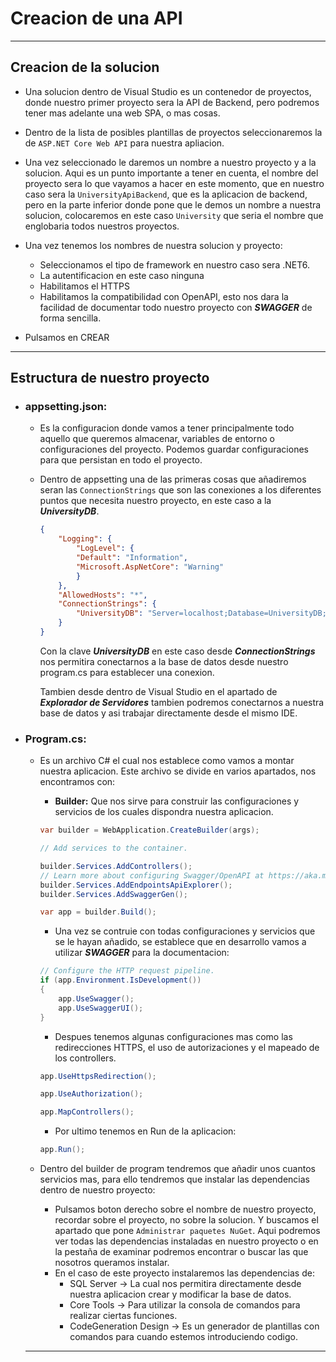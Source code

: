 # Creacion de una API
---

## Creacion de la solucion

- Una solucion dentro de Visual Studio es un contenedor de proyectos, donde nuestro primer proyecto sera la API de Backend, pero podremos tener mas adelante una web SPA, o mas cosas.
- Dentro de la lista de posibles plantillas de proyectos seleccionaremos la de ```ASP.NET Core Web API``` para nuestra apliacion. 

- Una vez seleccionado le daremos un nombre a nuestro proyecto y a la solucion. Aqui es un punto importante a tener en cuenta, el nombre del proyecto sera lo que vayamos a hacer en este momento, que en nuestro caso sera la ```UniversityApiBackend```, que es la aplicacion de backend, pero en la parte inferior donde pone que le demos un nombre a nuestra solucion, colocaremos en este caso ```University``` que seria el nombre que englobaria todos nuestros proyectos.

- Una vez tenemos los nombres de nuestra solucion y proyecto:
  - Seleccionamos el tipo de framework en nuestro caso sera .NET6.
  - La autentificacion en este caso ninguna
  - Habilitamos el HTTPS
  - Habilitamos la compatibilidad con OpenAPI, esto nos dara la facilidad de documentar todo nuestro proyecto con ***SWAGGER*** de forma sencilla.

- Pulsamos en CREAR
---

## Estructura de nuestro proyecto

- ### appsetting.json: 
  - Es la configuracion donde vamos a tener principalmente todo aquello que queremos almacenar, variables de entorno o configuraciones del proyecto. Podemos guardar configuraciones para que persistan en todo el proyecto.

  - Dentro de appsetting una de las primeras cosas que añadiremos seran las ```ConnectionStrings``` que son las conexiones a los diferentes puntos que necesita nuestro proyecto, en este caso a la ***UniversityDB***.

    ```json
    {
        "Logging": {
            "LogLevel": {
            "Default": "Information",
            "Microsoft.AspNetCore": "Warning"
            }
        },
        "AllowedHosts": "*",
        "ConnectionStrings": {
            "UniversityDB": "Server=localhost;Database=UniversityDB;Trusted_Connection=True;"
        }
    }
    ```
    Con la clave ***UniversityDB*** en este caso desde ***ConnectionStrings*** nos permitira conectarnos a la base de datos desde nuestro program.cs para establecer una conexion.
    
    Tambien desde dentro de Visual Studio en el apartado de ***Explorador de Servidores*** tambien podremos conectarnos a nuestra base de datos y asi trabajar directamente desde el mismo IDE.


- ### Program.cs:
  - Es un archivo C# el cual nos establece como vamos a montar nuestra aplicacion. Este archivo se divide en varios apartados, nos encontramos con:
    - **Builder:** Que nos sirve para construir las configuraciones y servicios de los cuales dispondra nuestra aplicacion.
    ```cs
    var builder = WebApplication.CreateBuilder(args);

    // Add services to the container.

    builder.Services.AddControllers();
    // Learn more about configuring Swagger/OpenAPI at https://aka.ms/aspnetcore/swashbuckle
    builder.Services.AddEndpointsApiExplorer();
    builder.Services.AddSwaggerGen();

    var app = builder.Build();
    ```
    - Una vez se contruie con todas configuraciones y servicios que se le hayan añadido, se establece que en desarrollo vamos a utilizar ***SWAGGER*** para la documentacion:

    ```cs
    // Configure the HTTP request pipeline.
    if (app.Environment.IsDevelopment())
    {
        app.UseSwagger();
        app.UseSwaggerUI();
    }
    ```
    - Despues tenemos algunas configuraciones mas como las redirecciones HTTPS, el uso de autorizaciones y el mapeado de los controllers. 
    ```cs
    app.UseHttpsRedirection();

    app.UseAuthorization();

    app.MapControllers();
    ```
    - Por ultimo tenemos en Run de la aplicacion:
    ```cs
    app.Run();
    ```

  - Dentro del builder de program tendremos que añadir unos cuantos servicios mas, para ello tendremos que instalar las dependencias dentro de nuestro proyecto:
    - Pulsamos boton derecho sobre el nombre de nuestro proyecto, recordar sobre el proyecto, no sobre la solucion. Y buscamos el apartado que pone ```Administrar paquetes NuGet```.
    Aqui podremos ver todas las dependencias instaladas en nuestro proyecto o en la pestaña de examinar podremos encontrar o buscar las que nosotros queramos instalar.
    - En el caso de este proyecto instalaremos las dependencias de: 
      - SQL Server -> La cual nos permitira directamente desde nuestra aplicacion crear y modificar la base de datos.
      - Core Tools -> Para utilizar la consola de comandos para realizar ciertas funciones.
      - CodeGeneration Design -> Es un generador de plantillas con comandos para cuando estemos introduciendo codigo.

  ---
